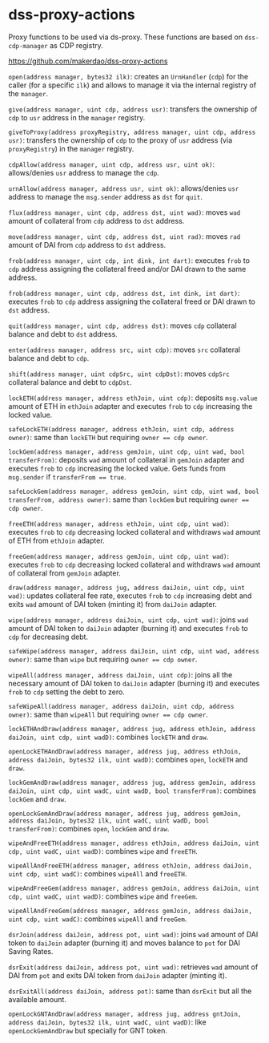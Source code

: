 # dss-proxy-actions
Proxy functions to be used via ds-proxy. These functions are based on `dss-cdp-manager` as CDP registry.

https://github.com/makerdao/dss-proxy-actions

`open(address manager, bytes32 ilk)`: creates an `UrnHandler` (`cdp`) for the caller (for a specific `ilk`) and allows to manage it via the internal registry of the `manager`.

`give(address manager, uint cdp, address usr)`: transfers the ownership of `cdp` to `usr` address in the `manager` registry.

`giveToProxy(address proxyRegistry, address manager, uint cdp, address usr)`: transfers the ownership of `cdp` to the proxy of `usr` address (via `proxyRegistry`) in the `manager` registry.

`cdpAllow(address manager, uint cdp, address usr, uint ok)`: allows/denies `usr` address to manage the `cdp`.

`urnAllow(address manager, address usr, uint ok)`: allows/denies `usr` address to manage the `msg.sender` address as `dst` for `quit`.

`flux(address manager, uint cdp, address dst, uint wad)`: moves `wad` amount of collateral from `cdp` address to `dst` address.

`move(address manager, uint cdp, address dst, uint rad)`: moves `rad` amount of DAI from `cdp` address to `dst` address.

`frob(address manager, uint cdp, int dink, int dart)`: executes `frob` to `cdp` address assigning the collateral freed and/or DAI drawn to the same address.

`frob(address manager, uint cdp, address dst, int dink, int dart)`: executes `frob` to `cdp` address assigning the collateral freed or DAI drawn to `dst` address.

`quit(address manager, uint cdp, address dst)`: moves `cdp` collateral balance and debt to `dst` address.

`enter(address manager, address src, uint cdp)`: moves `src` collateral balance and debt to `cdp`.

`shift(address manager, uint cdpSrc, uint cdpDst)`: moves `cdpSrc` collateral balance and debt to `cdpDst`.

`lockETH(address manager, address ethJoin, uint cdp)`: deposits `msg.value` amount of ETH in `ethJoin` adapter and executes `frob` to `cdp` increasing the locked value.

`safeLockETH(address manager, address ethJoin, uint cdp, address owner)`: same than `lockETH` but requiring `owner == cdp owner`.

`lockGem(address manager, address gemJoin, uint cdp, uint wad, bool transferFrom)`: deposits `wad` amount of collateral in `gemJoin` adapter and executes `frob` to `cdp` increasing the locked value. Gets funds from `msg.sender` if `transferFrom == true`.

`safeLockGem(address manager, address gemJoin, uint cdp, uint wad, bool transferFrom, address owner)`: same than `lockGem` but requiring `owner == cdp owner`.

`freeETH(address manager, address ethJoin, uint cdp, uint wad)`: executes `frob` to `cdp` decreasing locked collateral and withdraws `wad` amount of ETH from `ethJoin` adapter.

`freeGem(address manager, address gemJoin, uint cdp, uint wad)`: executes `frob` to `cdp` decreasing locked collateral and withdraws `wad` amount of collateral from `gemJoin` adapter.

`draw(address manager, address jug, address daiJoin, uint cdp, uint wad)`: updates collateral fee rate, executes `frob` to `cdp` increasing debt and exits `wad` amount of DAI token (minting it) from `daiJoin` adapter.

`wipe(address manager, address daiJoin, uint cdp, uint wad)`: joins `wad` amount of DAI token to `daiJoin` adapter (burning it) and executes `frob` to `cdp` for decreasing debt.

`safeWipe(address manager, address daiJoin, uint cdp, uint wad, address owner)`: same than `wipe` but requiring `owner == cdp owner`.

`wipeAll(address manager, address daiJoin, uint cdp)`: joins all the necessary amount of DAI token to `daiJoin` adapter (burning it) and executes `frob` to `cdp` setting the debt to zero.

`safeWipeAll(address manager, address daiJoin, uint cdp, address owner)`: same than `wipeAll` but requiring `owner == cdp owner`.

`lockETHAndDraw(address manager, address jug, address ethJoin, address daiJoin, uint cdp, uint wadD)`: combines `lockETH` and `draw`.

`openLockETHAndDraw(address manager, address jug, address ethJoin, address daiJoin, bytes32 ilk, uint wadD)`: combines `open`, `lockETH` and `draw`.

`lockGemAndDraw(address manager, address jug, address gemJoin, address daiJoin, uint cdp, uint wadC, uint wadD, bool transferFrom)`: combines `lockGem` and `draw`.

`openLockGemAndDraw(address manager, address jug, address gemJoin, address daiJoin, bytes32 ilk, uint wadC, uint wadD, bool transferFrom)`: combines `open`, `lockGem` and `draw`.

`wipeAndFreeETH(address manager, address ethJoin, address daiJoin, uint cdp, uint wadC, uint wadD)`: combines `wipe` and `freeETH`.

`wipeAllAndFreeETH(address manager, address ethJoin, address daiJoin, uint cdp, uint wadC)`: combines `wipeAll` and `freeETH`.

`wipeAndFreeGem(address manager, address gemJoin, address daiJoin, uint cdp, uint wadC, uint wadD)`: combines `wipe` and `freeGem`.

`wipeAllAndFreeGem(address manager, address gemJoin, address daiJoin, uint cdp, uint wadC)`: combines `wipeAll` and `freeGem`.

`dsrJoin(address daiJoin, address pot, uint wad)`: joins `wad` amount of DAI token to `daiJoin` adapter (burning it) and moves balance to `pot` for DAI Saving Rates.

`dsrExit(address daiJoin, address pot, uint wad)`: retrieves `wad` amount of DAI from `pot` and exits DAI token from `daiJoin` adapter (minting it).

`dsrExitAll(address daiJoin, address pot)`: same than `dsrExit` but all the available amount.

`openLockGNTAndDraw(address manager, address jug, address gntJoin, address daiJoin, bytes32 ilk, uint wadC, uint wadD)`: like `openLockGemAndDraw` but specially for GNT token.
